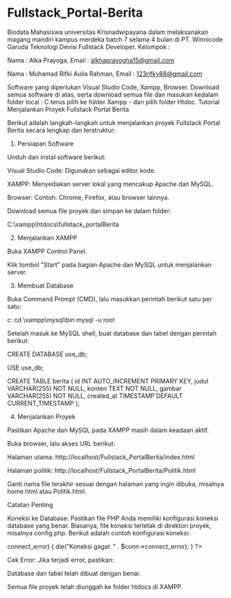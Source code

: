 # Fullstack_Portal-Berita
 
Biodata Mahasiswa universitas Krisnadwipayana dalam melaksanakan magang mandiri kampus merdeka batch 7 selama 4 bulan di PT. Winnicode Garuda Teknologi Devisi Fullstack Developer.
Kelompok :

Nama 	: Alka Prayoga, Email : alkhaprayogha15@gmail.com 

Nama 	: Muhamad Rifki Aulia Rahman, Email : 123rifky88@gmail.com

Software yang diperlukan Visual Studio Code, Xampp, Browser.
Download semua software di atas, serta download semua file dan masukan kedalam folder local : C terus pilih ke folder Xampp - dan pilih folder Htdoc.
Tutorial Menjalankan Proyek Fullstack Portal Berita

Berikut adalah langkah-langkah untuk menjalankan proyek Fullstack Portal Berita secara lengkap dan terstruktur:

1. Persiapan Software

Unduh dan instal software berikut:

Visual Studio Code: Digunakan sebagai editor kode.

XAMPP: Menyediakan server lokal yang mencakup Apache dan MySQL.

Browser: Contoh: Chrome, Firefox, atau browser lainnya.

Download semua file proyek dan simpan ke dalam folder:

C:\xampp\htdocs\fullstack_portalBerita

2. Menjalankan XAMPP

Buka XAMPP Control Panel.

Klik tombol "Start" pada bagian Apache dan MySQL untuk menjalankan server.

3. Membuat Database

Buka Command Prompt (CMD), lalu masukkan perintah berikut satu per satu:

c:
cd \xampp\mysql\bin
mysql -u root

Setelah masuk ke MySQL shell, buat database dan tabel dengan perintah berikut:

CREATE DATABASE use_db;

USE use_db;

CREATE TABLE berita (
    id INT AUTO_INCREMENT PRIMARY KEY,
    judul VARCHAR(255) NOT NULL,
    konten TEXT NOT NULL,
    gambar VARCHAR(255) NOT NULL,
    created_at TIMESTAMP DEFAULT CURRENT_TIMESTAMP
);

4. Menjalankan Proyek

Pastikan Apache dan MySQL pada XAMPP masih dalam keadaan aktif.

Buka browser, lalu akses URL berikut:

Halaman utama: http://localhost/Fullstack_PortalBerita/index.html

Halaman politik: http://localhost/Fullstack_PortalBerita/Politik.html

Ganti nama file terakhir sesuai dengan halaman yang ingin dibuka, misalnya home.html atau Politik.html.

Catatan Penting

Koneksi ke Database:
Pastikan file PHP Anda memiliki konfigurasi koneksi database yang benar. Biasanya, file koneksi terletak di direktori proyek, misalnya config.php. Berikut adalah contoh konfigurasi koneksi:

<?php
$servername = "localhost";
$username = "root";
$password = "";
$dbname = "use_db";

// Membuat koneksi
$conn = new mysqli($servername, $username, $password, $dbname);

// Mengecek koneksi
if ($conn->connect_error) {
    die("Koneksi gagal: " . $conn->connect_error);
}
?>

Cek Error:
Jika terjadi error, pastikan:

Database dan tabel telah dibuat dengan benar.

Semua file proyek telah diunggah ke folder htdocs di XAMPP.

